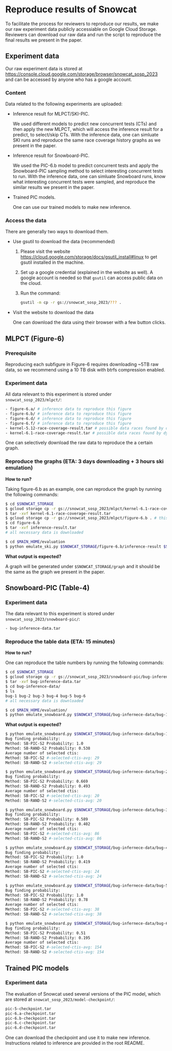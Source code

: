 # Reproduce results of Snowcat

To facilitate the process for reviewers to reproduce our results, we make our raw experiment data publicly accessiable on Google Cloud Storage. Reviewers can download our raw data and run the script to reproduce the final results we present in the paper.



## Experiment data

Our raw experiment data is stored at https://console.cloud.google.com/storage/browser/snowcat_sosp_2023 and can be accessed by anyone who has a google account.

### Content

Data related to the following experiments are uploaded:

- Inference result for MLPCT/SKI-PIC.

  We used different models to predict new concurrent tests (CTs) and then apply the new MLPCT, which will access the inference result for a predict, to select/skip CTs. With the inference data, one can simluate SKI runs and reproduce the same race coverage history graphs as we present in the paper.

- Inference result for Snowboard-PIC.

  We used the PIC-6.b model to predict concurrent tests and apply the Snowboard-PIC sampling method to select interesting concurrent tests to run. With the inference data, one can simluate Snowboard runs, know what interesting concurrent tests were sampled, and reproduce the similar results we present in the paper.

- Trained PIC models.

  One can use our trained models to make new inference.

### Access the data

There are generally two ways to download them.

- Use gsutil to download the data (recommended)

  1. Please visit the website https://cloud.google.com/storage/docs/gsutil_install#linux to get gsutil installed in the machine.

  2. Set up a google credential (explained in the website as well). A google account is needed so that `gsutil` can access public data on the cloud.

  3. Run the command:

     ```bash
     gsutil -m cp -r gs://snowcat_sosp_2023/??? .
     ```

- Visit the website to download the data

  One can download the data using their browser with a few button clicks.



## MLPCT (Figure-6)

### Prerequisite

Reproducing each subfigure in Figure-6 requires downloading ~5TB raw data, so we recommend using a 10 TB disk with btrfs compression enabled.

### Experiment data

All data relevant to this experiment is stored under `snowcat_sosp_2023/mlpct/`:

```bash
- figure-6.a/ # inference data to reproduce this figure
- figure-6.b/ # inference data to reproduce this figure
- figure-6.d/ # inference data to reproduce this figure
- figure-6.f/ # inference data to reproduce this figure
- kernel-5.12-race-coverage-result.tar # possible data races found by dynamically running CTs. Needed for figure-6.a.
- kernel-6.1-race-coverage-result.tar # possible data races found by dynamically running CTs. Needed for figure-6.b, 6.d, 6.f.
```

One can selectively download the raw data to reproduce the a certain graph.

### Reproduce the graphs (ETA: 3 days downloading + 3 hours ski emulation)

**How to run?**

Taking figure-6.b as an example, one can reproduce the graph by running the following commands:

```bash
$ cd $SNOWCAT_STORAGE
$ gcloud storage cp -r gs://snowcat_sosp_2023/mlpct/kernel-6.1-race-coverage-result.tar . # this takes some time
$ tar -xvf kernel-6.1-race-coverage-result.tar
$ gcloud storage cp -r gs://snowcat_sosp_2023/mlpct/figure-6.b . # this takes some time
$ cd figure-6.b
$ tar -xvf inference-result.tar
# all necessary data is downloaded

$ cd $MAIN_HOME/evaluation
$ python emulate_ski.py $SNOWCAT_STORAGE/figure-6.b/inference-result $SNOWCAT_STORAGE/kernel-6.1-race-coverage-result
```

**What output is expected?**

A graph will be generated under `$SNOWCAT_STORAGE/graph` and it should be the same as the graph we present in the paper.


## Snowboard-PIC (Table-4)

### Experiment data

The data relevant to this experiment is stored under `snowcat_sosp_2023/snowboard-pic/`:

```bash
- bug-inference-data.tar
```

### Reproduce the table data (ETA: 15 minutes)

**How to run?**

One can reproduce the table numbers by running the following commands:

```bash
$ cd $SNOWCAT_STORAGE
$ gcloud storage cp -r gs://snowcat_sosp_2023/snowboard-pic/bug-inference-data.tar . # this takes some time
$ tar -xvf bug-inference-data.tar
$ cd bug-inference-data/
$ ls
bug-1 bug-2 bug-3 bug-4 bug-5 bug-6
# all necessary data is downloaded

$ cd $MAIN_HOME/evaluation/
$ python emulate_snowboard.py $SNOWCAT_STORAGE/bug-infernece-data/bug-1
```

**What output is expected?**

```bash
$ python emulate_snowboard.py $SNOWCAT_STORAGE/bug-infernece-data/bug-1
Bug finding probability:
Method: SB-PIC-S2 Probability: 1.0
Method: SB-RAND-S2 Probability: 0.538
Average number of selected ctis:
Method: SB-PIC-S2 #-selected-ctis-avg: 29
Method: SB-RAND-S2 #-selected-ctis-avg: 29

$ python emulate_snowboard.py $SNOWCAT_STORAGE/bug-infernece-data/bug-2
Bug finding probability:
Method: SB-PIC-S2 Probability: 0.669
Method: SB-RAND-S2 Probability: 0.493
Average number of selected ctis:
Method: SB-PIC-S2 #-selected-ctis-avg: 20
Method: SB-RAND-S2 #-selected-ctis-avg: 20

$ python emulate_snowboard.py $SNOWCAT_STORAGE/bug-infernece-data/bug-3
Bug finding probability:
Method: SB-PIC-S2 Probability: 0.589
Method: SB-RAND-S2 Probability: 0.402
Average number of selected ctis:
Method: SB-PIC-S2 #-selected-ctis-avg: 86
Method: SB-RAND-S2 #-selected-ctis-avg: 86

$ python emulate_snowboard.py $SNOWCAT_STORAGE/bug-infernece-data/bug-4
Bug finding probability:
Method: SB-PIC-S2 Probability: 1.0
Method: SB-RAND-S2 Probability: 0.419
Average number of selected ctis:
Method: SB-PIC-S2 #-selected-ctis-avg: 24
Method: SB-RAND-S2 #-selected-ctis-avg: 24

$ python emulate_snowboard.py $SNOWCAT_STORAGE/bug-infernece-data/bug-5
Bug finding probability:
Method: SB-PIC-S2 Probability: 1.0
Method: SB-RAND-S2 Probability: 0.78
Average number of selected ctis:
Method: SB-PIC-S2 #-selected-ctis-avg: 38
Method: SB-RAND-S2 #-selected-ctis-avg: 38

$ python emulate_snowboard.py $SNOWCAT_STORAGE/bug-infernece-data/bug-6
Bug finding probability:
Method: SB-PIC-S2 Probability: 0.51
Method: SB-RAND-S2 Probability: 0.195
Average number of selected ctis:
Method: SB-PIC-S2 #-selected-ctis-avg: 154
Method: SB-RAND-S2 #-selected-ctis-avg: 154
```


## Trained PIC models

### Experiment data
The evaluation of Snowcat used several versions of the PIC model, which are stored at `snowcat_sosp_2023/model-checkpoint/`:
```bash
pic-5-checkpoint.tar
pic-6.a-checkpoint.tar
pic-6.b-checkpoint.tar
pic-6.c-checkpoint.tar
pic-6.d-checkpoint.tar
```
One can download the checkpoint and use it to make new inference. Instructions related to inference are provided in the root README.
